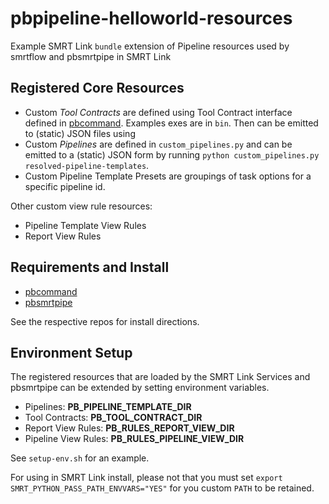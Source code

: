 # pbpipeline-helloworld-resources

Example SMRT Link `bundle` extension of Pipeline resources used by smrtflow and pbsmrtpipe in SMRT Link

## Registered Core Resources

- Custom *Tool Contracts* are defined using Tool Contract interface defined in [pbcommand](https://github.com/PacificBiosciences/pbcommand). Examples exes are in `bin`. Then can be emitted to (static) JSON files using  
- Custom *Pipelines* are defined in `custom_pipelines.py` and can be emitted to a (static) JSON form by running `python custom_pipelines.py resolved-pipeline-templates`. 
- Custom Pipeline Template Presets are groupings of task options for a specific pipeline id.

Other custom view rule resources:

- Pipeline Template View Rules
- Report View Rules 

## Requirements and Install

- [pbcommand](https://github.com/PacificBiosciences/pbcommand)
- [pbsmrtpipe](https://github.com/PacificBiosciences/pbsmrtpipe)

See the respective repos for install directions.


## Environment Setup

The registered resources that are loaded by the SMRT Link Services and pbsmrtpipe can be extended by setting environment variables. 

- Pipelines: **PB_PIPELINE_TEMPLATE_DIR**
- Tool Contracts: **PB_TOOL_CONTRACT_DIR**
- Report View Rules: **PB_RULES_REPORT_VIEW_DIR**
- Pipeline View Rules: **PB_RULES_PIPELINE_VIEW_DIR**


See `setup-env.sh` for an example.


For using in SMRT Link install, please not that you must set `export SMRT_PYTHON_PASS_PATH_ENVVARS="YES"` for you custom `PATH` to be retained.
